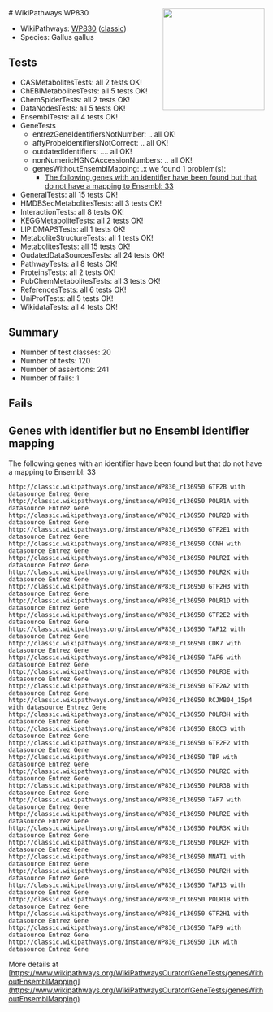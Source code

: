 <img style="float: right; width: 200px" src="https://upload.wikimedia.org/wikipedia/commons/thumb/8/83/Wplogo_with_text_500.png/640px-Wplogo_with_text_500.png" />
# WikiPathways WP830

* WikiPathways: [WP830](https://wikipathways.org/pathways/WP830) ([classic](https://classic.wikipathways.org/instance/WP830))
* Species: Gallus gallus
## Tests
* CASMetabolitesTests: all 2 tests OK!
* ChEBIMetabolitesTests: all 5 tests OK!
* ChemSpiderTests: all 2 tests OK!
* DataNodesTests: all 5 tests OK!
* EnsemblTests: all 4 tests OK!
* GeneTests
    * entrezGeneIdentifiersNotNumber: .. all OK!
    * affyProbeIdentifiersNotCorrect: .. all OK!
    * outdatedIdentifiers: .... all OK!
    * nonNumericHGNCAccessionNumbers: .. all OK!
    * genesWithoutEnsemblMapping: .x we found 1 problem(s):
        * [The following genes with an identifier have been found but that do not have a mapping to Ensembl: 33](#c4e5434e)
* GeneralTests: all 15 tests OK!
* HMDBSecMetabolitesTests: all 3 tests OK!
* InteractionTests: all 8 tests OK!
* KEGGMetaboliteTests: all 2 tests OK!
* LIPIDMAPSTests: all 1 tests OK!
* MetaboliteStructureTests: all 1 tests OK!
* MetabolitesTests: all 15 tests OK!
* OudatedDataSourcesTests: all 24 tests OK!
* PathwayTests: all 8 tests OK!
* ProteinsTests: all 2 tests OK!
* PubChemMetabolitesTests: all 3 tests OK!
* ReferencesTests: all 6 tests OK!
* UniProtTests: all 5 tests OK!
* WikidataTests: all 4 tests OK!


## Summary

* Number of test classes: 20
* Number of tests: 120
* Number of assertions: 241
* Number of fails: 1

## Fails

<a name="c4e5434e" />

## Genes with identifier but no Ensembl identifier mapping

The following genes with an identifier have been found but that do not have a mapping to Ensembl: 33
```
http://classic.wikipathways.org/instance/WP830_r136950 GTF2B with datasource Entrez Gene
http://classic.wikipathways.org/instance/WP830_r136950 POLR1A with datasource Entrez Gene
http://classic.wikipathways.org/instance/WP830_r136950 POLR2B with datasource Entrez Gene
http://classic.wikipathways.org/instance/WP830_r136950 GTF2E1 with datasource Entrez Gene
http://classic.wikipathways.org/instance/WP830_r136950 CCNH with datasource Entrez Gene
http://classic.wikipathways.org/instance/WP830_r136950 POLR2I with datasource Entrez Gene
http://classic.wikipathways.org/instance/WP830_r136950 POLR2K with datasource Entrez Gene
http://classic.wikipathways.org/instance/WP830_r136950 GTF2H3 with datasource Entrez Gene
http://classic.wikipathways.org/instance/WP830_r136950 POLR1D with datasource Entrez Gene
http://classic.wikipathways.org/instance/WP830_r136950 GTF2E2 with datasource Entrez Gene
http://classic.wikipathways.org/instance/WP830_r136950 TAF12 with datasource Entrez Gene
http://classic.wikipathways.org/instance/WP830_r136950 CDK7 with datasource Entrez Gene
http://classic.wikipathways.org/instance/WP830_r136950 TAF6 with datasource Entrez Gene
http://classic.wikipathways.org/instance/WP830_r136950 POLR3E with datasource Entrez Gene
http://classic.wikipathways.org/instance/WP830_r136950 GTF2A2 with datasource Entrez Gene
http://classic.wikipathways.org/instance/WP830_r136950 RCJMB04_15p4 with datasource Entrez Gene
http://classic.wikipathways.org/instance/WP830_r136950 POLR3H with datasource Entrez Gene
http://classic.wikipathways.org/instance/WP830_r136950 ERCC3 with datasource Entrez Gene
http://classic.wikipathways.org/instance/WP830_r136950 GTF2F2 with datasource Entrez Gene
http://classic.wikipathways.org/instance/WP830_r136950 TBP with datasource Entrez Gene
http://classic.wikipathways.org/instance/WP830_r136950 POLR2C with datasource Entrez Gene
http://classic.wikipathways.org/instance/WP830_r136950 POLR3B with datasource Entrez Gene
http://classic.wikipathways.org/instance/WP830_r136950 TAF7 with datasource Entrez Gene
http://classic.wikipathways.org/instance/WP830_r136950 POLR2E with datasource Entrez Gene
http://classic.wikipathways.org/instance/WP830_r136950 POLR3K with datasource Entrez Gene
http://classic.wikipathways.org/instance/WP830_r136950 POLR2F with datasource Entrez Gene
http://classic.wikipathways.org/instance/WP830_r136950 MNAT1 with datasource Entrez Gene
http://classic.wikipathways.org/instance/WP830_r136950 POLR2H with datasource Entrez Gene
http://classic.wikipathways.org/instance/WP830_r136950 TAF13 with datasource Entrez Gene
http://classic.wikipathways.org/instance/WP830_r136950 POLR1B with datasource Entrez Gene
http://classic.wikipathways.org/instance/WP830_r136950 GTF2H1 with datasource Entrez Gene
http://classic.wikipathways.org/instance/WP830_r136950 TAF9 with datasource Entrez Gene
http://classic.wikipathways.org/instance/WP830_r136950 ILK with datasource Entrez Gene
```

More details at [https://www.wikipathways.org/WikiPathwaysCurator/GeneTests/genesWithoutEnsemblMapping](https://www.wikipathways.org/WikiPathwaysCurator/GeneTests/genesWithoutEnsemblMapping)

